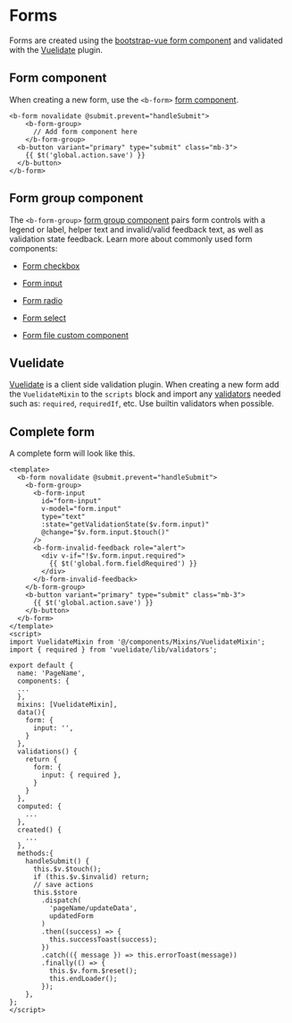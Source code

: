 # Forms

Forms are created using the [bootstrap-vue form
component](https://bootstrap-vue.org/docs/components/form)
and validated with the [Vuelidate](https://vuelidate.js.org/#sub-installation)
plugin.

## Form component

When creating a new form, use the `<b-form>` [form
component](https://bootstrap-vue.org/docs/components/form).

```vue
<b-form novalidate @submit.prevent="handleSubmit">
    <b-form-group>
      // Add form component here
    </b-form-group>
  <b-button variant="primary" type="submit" class="mb-3">
    {{ $t('global.action.save') }}
  </b-button>
</b-form>
```

## Form group component

The `<b-form-group>` [form group
component](https://bootstrap-vue.org/docs/components/form-group)
pairs form controls with a legend or label, helper text and invalid/valid
feedback text, as well as validation state feedback. Learn more about
commonly used form components:

- [Form checkbox](https://bootstrap-vue.org/docs/components/form-checkbox)
- [Form input](https://bootstrap-vue.org/docs/components/form-input)
- [Form radio](https://bootstrap-vue.org/docs/components/form-radio)
- [Form select](https://bootstrap-vue.org/docs/components/form-select)

- [Form file custom component](/guide/components/file-upload)

## Vuelidate

[Vuelidate](https://vuelidate.js.org/#sub-basic-form) is a client side
validation plugin. When creating a new form add the `VuelidateMixin`
to the `scripts` block and import any
[validators](https://vuelidate.js.org/#sub-builtin-validators) needed
such as: `required`, `requiredIf`, etc. Use builtin validators when possible.

## Complete form

A complete form will look like this.

```vue
<template>
  <b-form novalidate @submit.prevent="handleSubmit">
    <b-form-group>
      <b-form-input
        id="form-input"
        v-model="form.input"
        type="text"
        :state="getValidationState($v.form.input)"
        @change="$v.form.input.$touch()"
      />
      <b-form-invalid-feedback role="alert">
        <div v-if="!$v.form.input.required">
          {{ $t('global.form.fieldRequired') }}
        </div>
      </b-form-invalid-feedback>
    </b-form-group>
    <b-button variant="primary" type="submit" class="mb-3">
      {{ $t('global.action.save') }}
    </b-button>
  </b-form>
</template>
<script>
import VuelidateMixin from '@/components/Mixins/VuelidateMixin';
import { required } from 'vuelidate/lib/validators';

export default {
  name: 'PageName',
  components: {
  ...
  },
  mixins: [VuelidateMixin],
  data(){
    form: {
      input: '',
    }
  },
  validations() {
    return {
      form: {
        input: { required },
      }
    }
  },
  computed: {
    ...
  },
  created() {
    ...
  },
  methods:{
    handleSubmit() {
      this.$v.$touch();
      if (this.$v.$invalid) return;
      // save actions
      this.$store
        .dispatch(
          'pageName/updateData',
          updatedForm
        )
        .then((success) => {
          this.successToast(success);
        })
        .catch(({ message }) => this.errorToast(message))
        .finally(() => {
          this.$v.form.$reset();
          this.endLoader();
        });
    },
};
</script>
```
